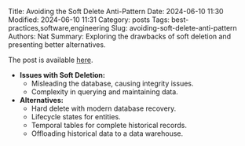 Title: Avoiding the Soft Delete Anti-Pattern
Date: 2024-06-10 11:30
Modified: 2024-06-10 11:31
Category: posts
Tags: best-practices,software,engineering
Slug: avoiding-soft-delete-anti-pattern
Authors: Nat
Summary: Exploring the drawbacks of soft deletion and presenting better alternatives.

The post is available [here](https://www.cultured.systems/2024/04/24/Soft-delete).

- **Issues with Soft Deletion:**
  - Misleading the database, causing integrity issues.
  - Complexity in querying and maintaining data.
- **Alternatives:**
  - Hard delete with modern database recovery.
  - Lifecycle states for entities.
  - Temporal tables for complete historical records.
  - Offloading historical data to a data warehouse.

